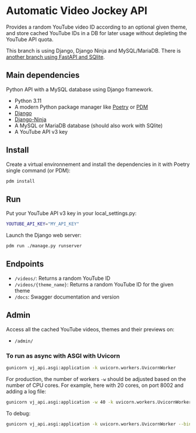 # Automatic Video Jockey API

Provides a random YouTube video ID according to an optional given theme, and store cached YouTube IDs in a DB for later usage without depleting the YouTube API quota.

This branch is using Django, Django Ninja and MySQL/MariaDB. There is [another branch using FastAPI and SQlite](https://github.com/bolinocroustibat/vj-api/tree/fastapi).


## Main dependencies

Python API with a MySQL database using Django framework.

- Python 3.11
- A modern Python package manager like [Poetry](https://python-poetry.org/) or [PDM](https://pdm.fming.dev/)
- [Django](https://www.djangoproject.com/)
- [Django-Ninja](https://django-ninja.rest-framework.com/)
- A MySQL or MariaDB database (should also work with SQlite)
- A YouTube API v3 key


## Install

Create a virtual environnement and install the dependencies in it with Poetry single command (or PDM):
```sh
pdm install
```

## Run 

Put your YouTube API v3 key in your local_settings.py:
```sh
YOUTUBE_API_KEY="MY_API_KEY"
```

Launch the Django web server:
```sh
pdm run ./manage.py runserver
```

## Endpoints

- `/videos/`: Returns a random YouTube ID
- `/videos/{theme_name}`: Returns a random YouTube ID for the given theme
- `/docs`: Swagger documentation and version


## Admin

Access all the cached YouTube videos, themes and their previews on:
- `/admin/`


### To run as async with ASGI with Uvicorn

```sh
gunicorn vj_api.asgi:application -k uvicorn.workers.UvicornWorker
```

For production, the number of workers `-w` should be adjusted based on the number of CPU cores.
For example, here with 20 cores, on port 8002 and adding a log file:
```sh
gunicorn vj_api.asgi:application -w 40 -k uvicorn.workers.UvicornWorker --bind "0.0.0.0:8002"
```

To debug:
```sh
gunicorn vj_api.asgi:application -k uvicorn.workers.UvicornWorker --bind "0.0.0.0:8002" --log-level debug
```
